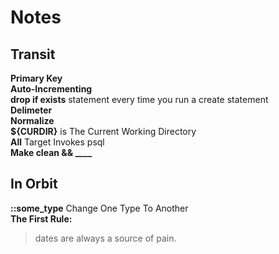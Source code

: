 # Notes

## Transit

**Primary Key**  
**Auto-Incrementing**  
**drop if exists** statement every time you run a create statement  
**Delimeter**  
**Normalize**  
**${CURDIR}** is The Current Working Directory  
**All** Target Invokes psql  
**Make clean && ____**  

## In Orbit

**::some_type** Change One Type To Another  
**The First Rule:**
>dates are always a source of pain.
